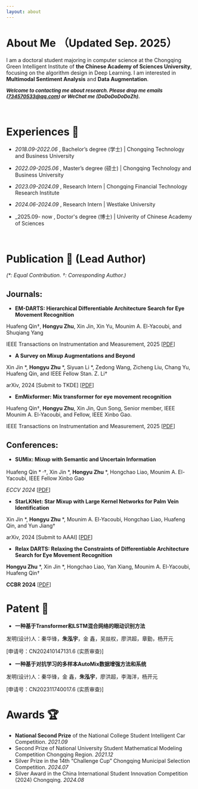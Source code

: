 ```yaml
---
layout: about 
---
```


# About Me （Updated Sep. 2025）
I am a doctoral student majoring in computer science at the Chongqing Green Intelligent Institute of **the Chinese Academy of Sciences University**, focusing on the algorithm design in Deep Learning. I am interested in **Multimodal Sentiment Analysis** and **Data Augmentation**.

<i><b><font size=2px>Welcome to contacting me about research. Please drop me emails (734570533@qq.com) or WeChat me (DoDoDoDoDoZh).</font></b></i>

<br/>

# Experiences 📝
* _2018.09-2022.06_ , Bachelor’s degree (学士) | Chongqing Technology and Business University

* _2022.09-2025.06_ , Master’s degree (硕士) | Chongqing Technology and Business University

* _2023.09-2024.09_ , Research Intern | Chongqing Financial Technology Research Institute

* _2024.06-2024.09_ , Research Intern | Westlake University
  
* _2025.09-   now   , Doctor's degree (博士) | Univerity of Chinese Academy of Sciences       

<br/>

# Publication 📖 (Lead Author) 
_(*: Equal Contribution. †: Corresponding Author.)_

## Journals:

* **EM-DARTS: Hierarchical Differentiable Architecture Search for Eye Movement Recognition**

 Huafeng Qin†, **Hongyu Zhu**, Xin Jin, Xin Yu, Mounim A. El-Yacoubi, and Shuqiang Yang

 IEEE Transactions on Instrumentation and Measurement, 2025 [[PDF](https://arxiv.org/pdf/2409.14432)]



* **A Survey on Mixup Augmentations and Beyond** 

Xin Jin *, **Hongyu Zhu** *, Siyuan Li *, Zedong Wang, Zicheng Liu, Chang Yu, Huafeng Qin, and IEEE Fellow Stan. Z. Li†

arXiv, 2024 [Submit to TKDE] [[PDF](https://arxiv.org/pdf/2409.05202)]





* **EmMixformer: Mix transformer for eye movement recognition**

Huafeng Qin†, **Hongyu Zhu**, Xin Jin, Qun Song, Senior member, IEEE Mounim A. El-Yacoubi, and Fellow, IEEE Xinbo Gao.

 IEEE Transactions on Instrumentation and Measurement, 2025 [[PDF](https://arxiv.org/pdf/2401.04956)]



 

## Conferences:

* **SUMix: Mixup with Semantic and Uncertain Information**

Huafeng Qin * <sup>,</sup>†, Xin Jin *, **Hongyu Zhu** *, Hongchao Liao, Mounim A. El-Yacoubi, IEEE Fellow Xinbo Gao

*ECCV 2024* [[PDF](https://arxiv.org/pdf/2407.07805)]



* **StarLKNet: Star Mixup with Large Kernel Networks for Palm Vein Identification**

Xin Jin *, **Hongyu Zhu** *, Mounim A. El-Yacoubi, Hongchao Liao, Huafeng Qin, and Yun Jiang†

arXiv, 2024 [Submit to AAAI] [[PDF](https://arxiv.org/pdf/2405.12721)]




* **Relax DARTS: Relaxing the Constraints of Differentiable Architecture Search for Eye Movement Recognition**

**Hongyu Zhu** *, Xin Jin *, Hongchao Liao, Yan Xiang, Mounim A. El-Yacoubi, Huafeng Qin†

**CCBR 2024**  [[PDF](https://arxiv.org/pdf/2409.11652)]


# Patent 📝
* **一种基于Transformer和LSTM混合网络的眼动识别方法**

发明(设计)人：秦华锋，**朱泓宇**，金 鑫，吴燚权，廖洪超，章勤，杨开元

[申请号：CN202410147131.6 (实质审查)]


* **一种基于对抗学习的多样本AutoMix数据增强方法和系统**
  
发明(设计)人：秦华锋，金 鑫，**朱泓宇**，廖洪超，李海洋，杨开元

[申请号：CN202311740017.6 (实质审查)]


# Awards 🏆 
* **National Second Prize** of the National College Student Intelligent Car Competition. _2021.09_
* Second Prize of National University Student Mathematical Modeling Competition Chongqing Region. _2021.12_
* Silver Prize in the 14th “Challenge Cup” Chongqing Municipal Selection Competition. _2024.07_
* Silver Award in the China International Student Innovation Competition (2024) Chongqing. _2024.08_



